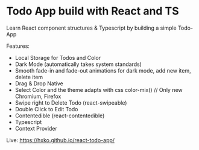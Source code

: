 # Todo App build with React and TS

Learn React component structures & Typescript by building a simple Todo-App

Features:
- Local Storage for Todos and Color
- Dark Mode (automatically takes system standards)
- Smooth fade-in and fade-out animations for dark mode, add new item, delete item
- Drag & Drop Native
- Select Color and the theme adapts with css color-mix() // Only new Chromium, Firefox
- Swipe right to Delete Todo (react-swipeable)
- Double Click to Edit Todo
- Contentedible (react-contentedible)
- Typescript
- Context Provider

Live: https://hxko.github.io/react-todo-app/

